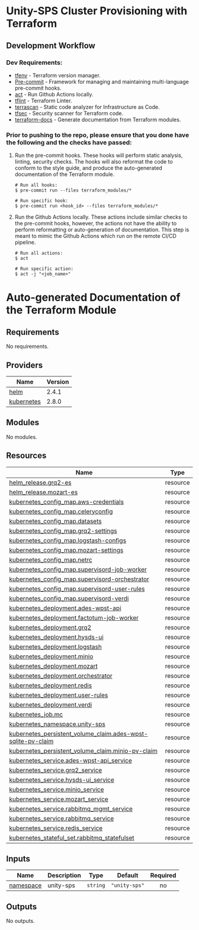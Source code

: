 # Unity-SPS Cluster Provisioning with Terraform

## Development Workflow

### Dev Requirements:

- [tfenv](https://github.com/tfutils/tfenv) - Terraform version manager.
- [Pre-commit](https://pre-commit.com/) - Framework for managing and maintaining multi-language pre-commit hooks.
- [act](https://github.com/nektos/act) - Run Github Actions locally.
- [tflint](https://github.com/terraform-linters/tflint) - Terraform Linter.
- [terrascan](https://github.com/accurics/terrascan) - Static code analyzer for Infrastructure as Code.
- [tfsec](https://github.com/aquasecurity/tfsec) - Security scanner for Terraform code.
- [terraform-docs](https://github.com/terraform-docs/terraform-docs) - Generate documentation from Terraform modules.

### Prior to pushing to the repo, please ensure that you done have the following and the checks have passed:

1. Run the pre-commit hooks. These hooks will perform static analysis, linting, security checks. The hooks will also reformat the code to conform to the style guide, and produce the auto-generated documentation of the Terraform module.

   ```shell
   # Run all hooks:
   $ pre-commit run --files terraform_modules/*

   # Run specific hook:
   $ pre-commit run <hook_id> --files terraform_modules/*
   ```

2. Run the Github Actions locally. These actions include similar checks to the pre-commit hooks, however, the actions not have the ability to perform reformatting or auto-generation of documentation. This step is meant to mimic the Github Actions which run on the remote CI/CD pipeline.

   ```shell
   # Run all actions:
   $ act

   # Run specific action:
   $ act -j "<job_name>"
   ```

# Auto-generated Documentation of the Terraform Module

<!-- BEGINNING OF PRE-COMMIT-TERRAFORM DOCS HOOK -->

## Requirements

No requirements.

## Providers

| Name                                                                  | Version |
| --------------------------------------------------------------------- | ------- |
| <a name="provider_helm"></a> [helm](#provider_helm)                   | 2.4.1   |
| <a name="provider_kubernetes"></a> [kubernetes](#provider_kubernetes) | 2.8.0   |

## Modules

No modules.

## Resources

| Name                                                                                                                                                                       | Type     |
| -------------------------------------------------------------------------------------------------------------------------------------------------------------------------- | -------- |
| [helm_release.grq2-es](https://registry.terraform.io/providers/hashicorp/helm/latest/docs/resources/release)                                                               | resource |
| [helm_release.mozart-es](https://registry.terraform.io/providers/hashicorp/helm/latest/docs/resources/release)                                                             | resource |
| [kubernetes_config_map.aws-credentials](https://registry.terraform.io/providers/hashicorp/kubernetes/latest/docs/resources/config_map)                                     | resource |
| [kubernetes_config_map.celeryconfig](https://registry.terraform.io/providers/hashicorp/kubernetes/latest/docs/resources/config_map)                                        | resource |
| [kubernetes_config_map.datasets](https://registry.terraform.io/providers/hashicorp/kubernetes/latest/docs/resources/config_map)                                            | resource |
| [kubernetes_config_map.grq2-settings](https://registry.terraform.io/providers/hashicorp/kubernetes/latest/docs/resources/config_map)                                       | resource |
| [kubernetes_config_map.logstash-configs](https://registry.terraform.io/providers/hashicorp/kubernetes/latest/docs/resources/config_map)                                    | resource |
| [kubernetes_config_map.mozart-settings](https://registry.terraform.io/providers/hashicorp/kubernetes/latest/docs/resources/config_map)                                     | resource |
| [kubernetes_config_map.netrc](https://registry.terraform.io/providers/hashicorp/kubernetes/latest/docs/resources/config_map)                                               | resource |
| [kubernetes_config_map.supervisord-job-worker](https://registry.terraform.io/providers/hashicorp/kubernetes/latest/docs/resources/config_map)                              | resource |
| [kubernetes_config_map.supervisord-orchestrator](https://registry.terraform.io/providers/hashicorp/kubernetes/latest/docs/resources/config_map)                            | resource |
| [kubernetes_config_map.supervisord-user-rules](https://registry.terraform.io/providers/hashicorp/kubernetes/latest/docs/resources/config_map)                              | resource |
| [kubernetes_config_map.supervisord-verdi](https://registry.terraform.io/providers/hashicorp/kubernetes/latest/docs/resources/config_map)                                   | resource |
| [kubernetes_deployment.ades-wpst-api](https://registry.terraform.io/providers/hashicorp/kubernetes/latest/docs/resources/deployment)                                       | resource |
| [kubernetes_deployment.factotum-job-worker](https://registry.terraform.io/providers/hashicorp/kubernetes/latest/docs/resources/deployment)                                 | resource |
| [kubernetes_deployment.grq2](https://registry.terraform.io/providers/hashicorp/kubernetes/latest/docs/resources/deployment)                                                | resource |
| [kubernetes_deployment.hysds-ui](https://registry.terraform.io/providers/hashicorp/kubernetes/latest/docs/resources/deployment)                                            | resource |
| [kubernetes_deployment.logstash](https://registry.terraform.io/providers/hashicorp/kubernetes/latest/docs/resources/deployment)                                            | resource |
| [kubernetes_deployment.minio](https://registry.terraform.io/providers/hashicorp/kubernetes/latest/docs/resources/deployment)                                               | resource |
| [kubernetes_deployment.mozart](https://registry.terraform.io/providers/hashicorp/kubernetes/latest/docs/resources/deployment)                                              | resource |
| [kubernetes_deployment.orchestrator](https://registry.terraform.io/providers/hashicorp/kubernetes/latest/docs/resources/deployment)                                        | resource |
| [kubernetes_deployment.redis](https://registry.terraform.io/providers/hashicorp/kubernetes/latest/docs/resources/deployment)                                               | resource |
| [kubernetes_deployment.user-rules](https://registry.terraform.io/providers/hashicorp/kubernetes/latest/docs/resources/deployment)                                          | resource |
| [kubernetes_deployment.verdi](https://registry.terraform.io/providers/hashicorp/kubernetes/latest/docs/resources/deployment)                                               | resource |
| [kubernetes_job.mc](https://registry.terraform.io/providers/hashicorp/kubernetes/latest/docs/resources/job)                                                                | resource |
| [kubernetes_namespace.unity-sps](https://registry.terraform.io/providers/hashicorp/kubernetes/latest/docs/resources/namespace)                                             | resource |
| [kubernetes_persistent_volume_claim.ades-wpst-sqlite-pv-claim](https://registry.terraform.io/providers/hashicorp/kubernetes/latest/docs/resources/persistent_volume_claim) | resource |
| [kubernetes_persistent_volume_claim.minio-pv-claim](https://registry.terraform.io/providers/hashicorp/kubernetes/latest/docs/resources/persistent_volume_claim)            | resource |
| [kubernetes_service.ades-wpst-api_service](https://registry.terraform.io/providers/hashicorp/kubernetes/latest/docs/resources/service)                                     | resource |
| [kubernetes_service.grq2_service](https://registry.terraform.io/providers/hashicorp/kubernetes/latest/docs/resources/service)                                              | resource |
| [kubernetes_service.hysds-ui_service](https://registry.terraform.io/providers/hashicorp/kubernetes/latest/docs/resources/service)                                          | resource |
| [kubernetes_service.minio_service](https://registry.terraform.io/providers/hashicorp/kubernetes/latest/docs/resources/service)                                             | resource |
| [kubernetes_service.mozart_service](https://registry.terraform.io/providers/hashicorp/kubernetes/latest/docs/resources/service)                                            | resource |
| [kubernetes_service.rabbitmq_mgmt_service](https://registry.terraform.io/providers/hashicorp/kubernetes/latest/docs/resources/service)                                     | resource |
| [kubernetes_service.rabbitmq_service](https://registry.terraform.io/providers/hashicorp/kubernetes/latest/docs/resources/service)                                          | resource |
| [kubernetes_service.redis_service](https://registry.terraform.io/providers/hashicorp/kubernetes/latest/docs/resources/service)                                             | resource |
| [kubernetes_stateful_set.rabbitmq_statefulset](https://registry.terraform.io/providers/hashicorp/kubernetes/latest/docs/resources/stateful_set)                            | resource |

## Inputs

| Name                                                         | Description | Type     | Default       | Required |
| ------------------------------------------------------------ | ----------- | -------- | ------------- | :------: |
| <a name="input_namespace"></a> [namespace](#input_namespace) | unity-sps   | `string` | `"unity-sps"` |    no    |

## Outputs

No outputs.

<!-- END OF PRE-COMMIT-TERRAFORM DOCS HOOK -->
